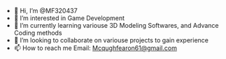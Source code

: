 - 👋 Hi, I’m @MF320437
- 👀 I’m interested in Game Development
- 🌱 I’m currently learning variouse 3D Modeling Softwares, and Advance Coding methods
- 💞️ I’m looking to collaborate on variouse projects to gain experience
- 📫 How to reach me Email: Mcqughfearon61@gmail.com

<!---
MF320437/MF320437 is a ✨ special ✨ repository because its `README.md` (this file) appears on your GitHub profile.
You can click the Preview link to take a look at your changes.
--->
